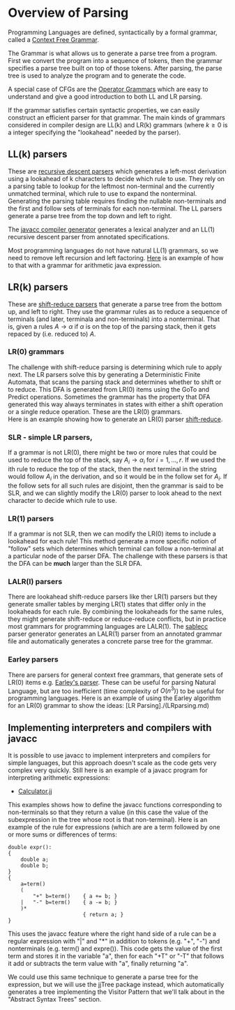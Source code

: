 # Overview of Parsing

Programming Languages are defined, syntactically by a formal grammar, called a [Context Free Grammar](./CFG.md).

The Grammar is what allows us to generate a parse tree from a program. First we convert the program into a sequence of tokens,
then the grammar specifies a parse tree built on top of those tokens. After parsing, the parse tree is used to analyze the program
and to generate the code.

A special case of CFGs are the [Operator Grammars](./OperatorGrammars.md) which are easy to understand and give a good introduction to both
LL and LR parsing.

If the grammar satisfies certain syntactic properties, we can easily construct an efficient parser for that grammar.
The main kinds of grammars considered in compiler design are LL(k) and LR(k) grammars (where $k\ge 0$ is a integer specifying the "lookahead" needed by the parser).

## LL(k) parsers
These are [recursive descent parsers](./recursive_descent.md) which generates a left-most derivation using a lookahead of k characters to decide which rule to use. They rely on a parsing table to lookup for the leftmost non-terminal and the currently unmatched terminal, which rule to use to expand the nonterminal. Generating the parsing table requires finding the nullable non-terminals and the first and follow sets of terminals for each non-terminal. The LL parsers generate a parse tree from the top down and left to right.

The [javacc compiler generator](./javacc.md) generates a lexical analyzer and an LL(1) recursive descent parser from annotated specifications.

Most programming languages do not have natural LL(1) grammars, so we need to remove left recursion and left factoring. 
[Here](./expressionDemo.md) is an example of how to that with 
a grammar for arithmetic java expression.

##  LR(k) parsers
These are [shift-reduce parsers](./shift-reduce.md) that generate a parse tree from the bottom up, and left to right. They use the grammar rules as to reduce a sequence of terminals (and later, terminala and non-terminals) into a nonterminal. That is, given a rules $A\rightarrow \alpha$ if $\alpha$ is on the top of the parsing stack, then it gets repaced by (i.e. reduced to) $A$.

### LR(0) grammars
The challenge with shift-reduce parsing is determining which rule to apply next. The LR parsers solve this by generating a Deterministic Finite Automata, that scans the parsing stack and determines whether to shift or to reduce. This DFA is generated from LR(0) items using the GoTo and Predict operations. Sometimes the grammar has the property that DFA generated this way always terminates in states with either a shift operation or a single reduce operation.
These are the LR(0) grammars.  
Here is an example showing how to generate an LR(0) parser [shift-reduce](./shift-reduce.md).

### SLR - simple LR parsers,
If a grammar is not LR(0), there might be two or more rules that could be used to reduce the top of the stack, say $A_i\rightarrow\alpha_i$ for $i=1,\ldots,r$.  If we used the ith rule to reduce the top of the stack, then the next terminal in the string would follow $A_i$ in the derivation, and so it would be in the follow set for $A_i$.  If the follow sets for all such rules are disjoint, then the grammar is said to be SLR, and we can slightly modify the LR(0) parser to look ahead to the next character to decide which rule to use. 

### LR(1) parsers
If a grammar is not SLR, then we can modify the LR(0) items to include a lookahead for each rule!
This method generate a more specific notion of "follow" sets which determines which terminal can follow a non-terminal at a particular node of the parser DFA. The challenge with these parsers is that the DFA can be **much** larger than the SLR DFA.

### LALR(l) parsers
There are lookahead shift-reduce parsers like ther LR(1) parsers but they generate smaller tables by merging LR(1) states that differ only in the lookaheads for each rule. By combining the lookaheads for the same rules, they might generate shift-reduce or reduce-reduce conflicts, but in practice most grammars for programming languages are LALR(1).
The [sablecc](https://sablecc.org/) parser generator generates an LALR(1) parser from an
annotated grammar file and automatically generates a concrete parse tree for the grammar.

### Earley parsers
There are parsers for general context free grammars, that generate sets of LR(0) items  e.g. [Earley's parser](https://en.wikipedia.org/wiki/Earley_parser).
These can be useful for parsing Natural Language, but are too inefficient (time complexity of $O(n^3)$) to be useful for programming languages.
Here is an example of using the Earley algorithm for an LR(0) grammar to show the ideas: [LR Parsing]./(LRparsing.md)

## Implementing interpreters and compilers with javacc
It is possible to use javacc to implement interpreters and compilers for simple languages,
but this approach doesn't scale as the code gets very complex very quickly.  Still here is an example
of a javacc program for interpreting arithmetic expressions:
* [Calculator.jj](../../code/Calculators/Caculator.jj)

This examples shows how to define the javacc functions corresponding to non-terminals so that they return a value
(in this case the value of the subexpression in the tree whose root is that non-terminal). Here is an example of the
rule for expressions (which are are a term followed by one or more sums or differences of terms:
```
double expr():
{
    double a;
    double b;
}
{
    a=term()
    (
        "+" b=term()    { a += b; }
    |   "-" b=term()    { a -= b; }
    )*
                        { return a; }
}
```
This uses the javacc feature where the right hand side of a rule can be a regular expression with "|" and "*"
in addition to tokens (e.g. "+", "-") and nonterminals (e.g. term() and expre()). This code gets the value of the
first term and stores it in the variable "a", then for each "+T" or "-T" that follows it add or subtracts the term
value with "a", finally returning "a".

We could use this same technique to generate a parse tree for the expression, but we will use the jjTree package
instead, which automatically generates a tree implementing the Visitor Pattern 
that we'll talk about in the "Abstract Syntax Trees" section.



  



